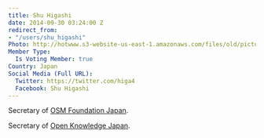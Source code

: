 ```yaml
---
title: Shu Higashi
date: 2014-09-30 03:24:00 Z
redirect_from:
- "/users/shu_higashi"
Photo: http://hotwww.s3-website-us-east-1.amazonaws.com/files/old/pictures/picture-218-1432862914.jpg
Member Type:
  Is Voting Member: true
Country: Japan
Social Media (Full URL):
  Twitter: https://twitter.com/higa4
  Facebook: Shu Higashi
---
```


<p>Secretary of <a href="http://www.osmf.jp/" target="_blank">OSM Foundation Japan</a>.</p><p>Secretary of <a href="http://okfn.jp/member/higa4/" target="_blank">Open Knowledge Japan</a>.</p>

